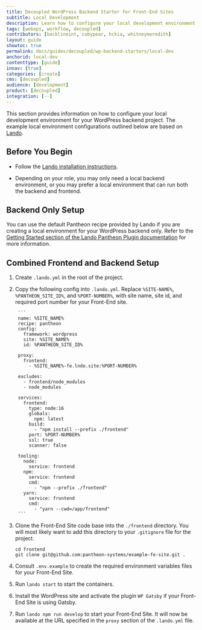 ```yaml
---
title: Decoupled WordPress Backend Starter for Front-End Sites
subtitle: Local Development
description: Learn how to configure your local development environment.
tags: [webops, workflow, decoupled]
contributors: [backlineint, cobypear, hckia, whitneymeredith]
layout: guide
showtoc: true
permalink: docs/guides/decoupled/wp-backend-starters/local-dev
anchorid: local-dev
contenttype: [guide]
innav: [true]
categories: [create]
cms: [decoupled]
audience: [development]
product: [decoupled]
integration: [--]
---
```


This section provides information on how to configure your local development environment for your WordPress backend project. The example local environment configurations outlined below are based on [Lando](https://lando.dev/).

## Before You Begin

- Follow the [Lando installation instructions](https://docs.lando.dev/getting-started/installation.html).

- Depending on your role, you may only need a local backend environment, or you may prefer a local environment that can run both the backend and
frontend.

## Backend Only Setup

You can use the default Pantheon recipe provided by Lando if you are creating a local environment for your WordPress backend only. Refer to the [Getting Started section of the Lando Pantheon Plugin documentation](https://docs.lando.dev/pantheon/getting-started.html) for more information.

## Combined Frontend and Backend Setup

1. Create `.lando.yml` in the root of the project.

1. Copy the following config into `.lando.yml`. Replace `%SITE-NAME%`, `%PANTHEON_SITE_ID%`, and `%PORT-NUMBER%`, with
site name, site id, and required port number for your Front-End site.

        ```
        name: %SITE_NAME%
        recipe: pantheon
        config:
          framework: wordpress
          site: %SITE_NAME%
          id: %PANTHEON_SITE_ID%

        proxy:
          frontend:
            - %SITE_NAME%-fe.lndo.site:%PORT-NUMBER%

        excludes:
          - frontend/node_modules
          - node_modules

        services:
          frontend:
            type: node:16
            globals:
              npm: latest
            build:
              - "npm install --prefix ./frontend"
            port: %PORT-NUMBER%
            ssl: true
            scanner: false

        tooling:
          node:
            service: frontend
          npm:
            service: frontend
            cmd:
              - "npm --prefix ./frontend"
          yarn:
            service: frontend
            cmd:
              - "yarn --cwd=/app/frontend"
        ```

1. Clone the Front-End Site code base into the `./frontend` directory. You will most likely want to add this directory to your `.gitignore` file for the
project.

    ```
    cd frontend
    git clone git@github.com:pantheon-systems/example-fe-site.git .
    ```
1. Consult `.env.example` to create the required environment variables files for your Front-End Site.

1. Run `lando start` to start the containers.

1. Install the WordPress site and activate the plugin `WP Gatsby` if your
  Front-End Site is using Gatsby.

1. Run `lando npm run develop` to start your Front-End Site. It will now be
  available at the URL specified in the `proxy` section of the `.lando.yml`
  file.

